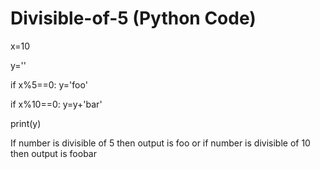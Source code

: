 # Divisible-of-5 (Python Code)

x=10

y=''

if x%5==0:
    y='foo'


if x%10==0:
    y=y+'bar'


print(y)

If number is divisible of 5 then output is foo or if number is divisible of 10 then output is foobar
